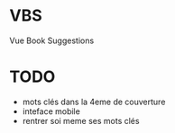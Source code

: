 # VBS

Vue Book Suggestions

# TODO

- mots clés dans la 4eme de couverture
- inteface mobile
- rentrer soi meme ses mots clés
